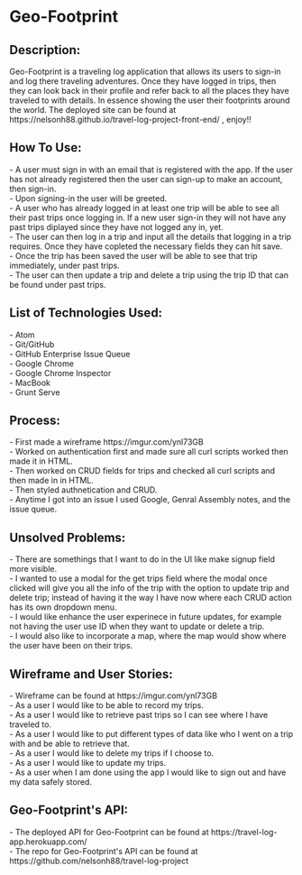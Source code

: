 <h1>Geo-Footprint</h1>

<h2>Description:</br></h2>
Geo-Footprint is a traveling log application that allows its users to sign-in and log there traveling adventures.  Once they have logged in trips, then they can look back in their profile and refer back to all the places they have traveled to with details.  In essence showing the user their footprints around the world. The deployed site can be found at https://nelsonh88.github.io/travel-log-project-front-end/ , enjoy!!

<h2>How To Use:</br></h2>
- A user must sign in with an email that is registered with the app.  If the user has not already registered then the user can sign-up to make an account, then sign-in.</br>
- Upon signing-in the user will be greeted.</br>
- A user who has already logged in at least one trip will be able to see all their past trips once logging in.  If a new user sign-in they will not have any past trips diplayed since they have not logged any in, yet.</br>
- The user can then log in a trip and input all the details that logging in a trip requires.  Once they have copleted the necessary fields they can hit save.</br>
- Once the trip has been saved the user will be able to see that trip immediately, under past trips.</br>
- The user can then update a trip and delete a trip using the trip ID that can be found under past trips.</br>

<h2>List of Technologies Used:</h2>
- Atom</br>
- Git/GitHub</br>
- GitHub Enterprise Issue Queue</br>
- Google Chrome</br>
- Google Chrome Inspector</br>
- MacBook</br>
- Grunt Serve</br>

<h2>Process:</h2>
- First made a wireframe https://imgur.com/ynl73GB</br>
- Worked on authentication first and made sure all curl scripts worked then made it in HTML.</br>
- Then worked on CRUD fields for trips and checked all curl scripts and then made in in HTML.</br>
- Then styled authnetication and CRUD.</br>
- Anytime I got into an issue I used Google, Genral Assembly notes, and the issue queue.</br>

<h2>Unsolved Problems:</h2>
- There are somethings that I want to do in the UI like make signup field more visible.</br>
- I wanted to use a modal for the get trips field where the modal once clicked will give you all the info of the trip with the option to update trip and delete trip; instead of having it the way I have now where each CRUD action has its own dropdown menu.</br>
- I would like enhance the user experinece in future updates, for example not having the user use ID when they want to update or delete a trip.</br>
- I would also like to incorporate a map, where the map would show where the user have been on their trips.</br>

<h2>Wireframe and User Stories:</h2>
- Wireframe can be found at https://imgur.com/ynl73GB</br>
- As a user I would like to be able to record my trips.</br>
- As a user I would like to retrieve past trips so I can see where I have traveled to.</br>
- As a user I would like to put different types of data like who I went on a trip with and be able to retrieve that.</br>
- As a user I would like to delete my trips if I choose to.</br>
- As a user I would like to update my trips.</br>
- As a user when I am done using the app I would like to sign out and have my data safely stored.</br>

<h2>Geo-Footprint's API:</h2>
- The deployed API for Geo-Footprint can be found at https://travel-log-app.herokuapp.com/</br>
- The repo for Geo-Footprint's API can be found at https://github.com/nelsonh88/travel-log-project</br>
